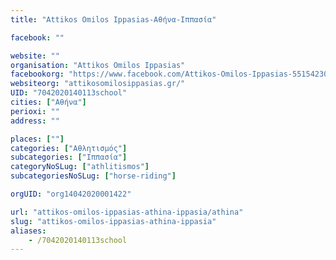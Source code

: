 ```yaml
---
title: "Attikos Omilos Ippasias-Αθήνα-Ιππασία"

facebook: ""

website: ""
organisation: "Attikos Omilos Ippasias"
facebookorg: "https://www.facebook.com/Attikos-Omilos-Ippasias-551542301540638/"
websiteorg: "attikosomilosippasias.gr/"
UID: "7042020140113school"
cities: ["Αθήνα"]
perioxi: ""
address: ""

places: [""]
categories: ["Αθλητισμός"]
subcategories: ["Ιππασία"]
categoryNoSLug: ["athlitismos"]
subcategoriesNoSLug: ["horse-riding"]

orgUID: "org14042020001422"

url: "attikos-omilos-ippasias-athina-ippasia/athina"
slug: "attikos-omilos-ippasias-athina-ippasia"
aliases:
    - /7042020140113school
---
```





